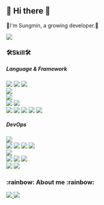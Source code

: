 <h2>👋 Hi there 👋</h2>
<p>🌱I'm Sungmin, a growing developer.🌱</p>
<p>
  <a href="https://github.com/anuraghazra/github-readme-stats">
    <img src="https://github-readme-stats.vercel.app/api?username=78963l&bg_color=30,e96443,904e95&title_color=fff&text_color=fff"/>
  </a>
</p>

<h3>🛠Skill🛠</h3>
<h5>Language & Framework </h5>
<p>
  <img src="https://img.shields.io/badge/C-00ADD8?style=flat-square&logo=C&logoColor=white"/>
  <img src="https://img.shields.io/badge/C++-00ADD8?style=flat-square&logo=C++&logoColor=white"/>
  <img src="https://img.shields.io/badge/C-00ADD8?style=flat-square&logo=C#&logoColor=white"/>
  <br>
  <img src="https://img.shields.io/badge/Java-00ADD8?style=flat-square&logo=Java&logoColor=white"/>
  <br>
  <img src="https://img.shields.io/badge/Golang-00ADD8?style=flat-square&logo=Go&logoColor=white"/>
  <br>
  <img src="https://img.shields.io/badge/Python-00ADD8?style=flat-square&logo=Go&logoColor=white"/>
  <img src="https://img.shields.io/badge/Pyside2-00ADD8?style=flat-square&logo=Go&logoColor=white"/>
  <br>
  <img src="https://img.shields.io/badge/HTML-00ADD8?style=flat-square&logo=Go&logoColor=white"/>
  <img src="https://img.shields.io/badge/CSS-00ADD8?style=flat-square&logo=Go&logoColor=white"/>
  <img src="https://img.shields.io/badge/JavaScript-00ADD8?style=flat-square&logo=Go&logoColor=white"/>
  <img src="https://img.shields.io/badge/TypeScript-00ADD8?style=flat-square&logo=Go&logoColor=white"/>
  <img src="https://img.shields.io/badge/React-00ADD8?style=flat-square&logo=Go&logoColor=white"/>
</p>

<h5>DevOps</h5>
<p>
  <img src="https://img.shields.io/badge/Linux(CentOS 7.4)-00ADD8?style=flat-square&logo=Go&logoColor=white"/>
  <br>
  <img src="https://img.shields.io/badge/Unity-00ADD8?style=flat-square&logo=Go&logoColor=white"/>
  <img src="https://img.shields.io/badge/Maya-00ADD8?style=flat-square&logo=Go&logoColor=white"/>
  <img src="https://img.shields.io/badge/AndroidStudio-00ADD8?style=flat-square&logo=Go&logoColor=white"/>
  <img src="https://img.shields.io/badge/Electron-00ADD8?style=flat-square&logo=Go&logoColor=white"/>
  <br>
  <img src="https://img.shields.io/badge/AWS EC2-00ADD8?style=flat-square&logo=Go&logoColor=white"/>
  <br>
  <img src="https://img.shields.io/badge/Visual Code-00ADD8?style=flat-square&logo=Go&logoColor=white"/>
  <img src="https://img.shields.io/badge/PyCharm-00ADD8?style=flat-square&logo=Go&logoColor=white"/>
  <img src="https://img.shields.io/badge/Vim-00ADD8?style=flat-square&logo=Go&logoColor=white"/>
  <br>
  <img src="https://img.shields.io/badge/MongoDB-00ADD8?style=flat-square&logo=Go&logoColor=white"/>
  <img src="https://img.shields.io/badge/FireBase-00ADD8?style=flat-square&logo=Go&logoColor=white"/>
</p>


<h3>:rainbow: About me :rainbow:</h3>
<p>
  <a href="https://velog.io/@78963l_sm" target="_blank">
    <img src="https://img.shields.io/badge/Velog-20c997?style=flat-square&logo=Vimeo&logoColor=white"/>
  </a>
  <a href="https://messy-agreement-735.notion.site/doodle-98a3aa68b08a4354b75483581311ae7f" target="_blank">
    <img src="https://img.shields.io/badge/Portfolio-000000?style=flat-square&logo=Notion&logoColor=white"/>
  </a>
</p>
